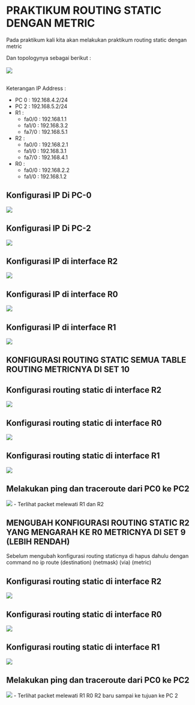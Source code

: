 # PRAKTIKUM ROUTING STATIC DENGAN METRIC
Pada praktikum kali kita akan melakukan praktikum routing static dengan metric

Dan topologynya sebagai berikut :
<br>
<br>
<img src="../assets/prak8-1.png">
<br>
<br>

Keterangan IP Address :
- PC 0 : 192.168.4.2/24
- PC 2 : 192.168.5.2/24
- R1 :
  - fa0/0 : 192.168.1.1
  - fa1/0 : 192.168.3.2
  - fa7/0 : 192.168.5.1
- R2 :
  - fa0/0 : 192.168.2.1
  - fa1/0 : 192.168.3.1
  - fa7/0 : 192.168.4.1
- R0 :
  - fa0/0 : 192.168.2.2
  - fa1/0 : 192.168.1.2


## Konfigurasi IP Di PC-0
<img src="../assets/prak8-2.png">

## Konfigurasi IP Di PC-2
<img src="../assets/prak8-3.png">

## Konfigurasi IP di interface R2
<img src="../assets/prak8-4.png">

## Konfigurasi IP di interface R0
<img src="../assets/prak8-5.png">

## Konfigurasi IP di interface R1
<img src="../assets/prak8-6.png">

## KONFIGURASI ROUTING STATIC SEMUA TABLE ROUTING METRICNYA DI SET 10

## Konfigurasi routing static di interface R2
<img src="../assets/prak8-7.png">

## Konfigurasi routing static di interface R0
<img src="../assets/prak8-8.png">

## Konfigurasi routing static di interface R1
<img src="../assets/prak8-9.png">

## Melakukan ping dan traceroute dari PC0 ke PC2
<img src="../assets/prak8-10.png">
- Terlihat packet melewati R1 dan R2 

## MENGUBAH KONFIGURASI ROUTING STATIC R2 YANG MENGARAH KE R0 METRICNYA DI SET 9 (LEBIH RENDAH)

Sebelum mengubah konfigurasi routing staticnya di hapus dahulu dengan command no ip route (destination) (netmask) (via) (metric)

## Konfigurasi routing static di interface R2
<img src="../assets/prak8-11.png">

## Konfigurasi routing static di interface R0
<img src="../assets/prak8-12.png">

## Konfigurasi routing static di interface R1
<img src="../assets/prak8-13.png">

## Melakukan ping dan traceroute dari PC0 ke PC2
<img src="../assets/prak8-14.png">
- Terlihat packet melewati R1 R0 R2 baru sampai ke tujuan ke PC 2